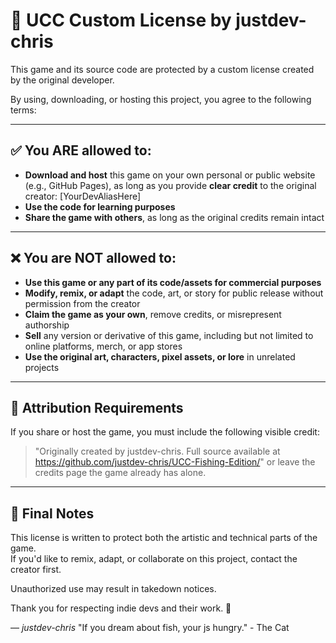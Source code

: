 # 🐾 UCC Custom License by justdev-chris

This game and its source code are protected by a custom license created by the original developer.

By using, downloading, or hosting this project, you agree to the following terms:

---

## ✅ You ARE allowed to:

- **Download and host** this game on your own personal or public website (e.g., GitHub Pages), as long as you provide **clear credit** to the original creator: [YourDevAliasHere]
- **Use the code for learning purposes**
- **Share the game with others**, as long as the original credits remain intact

---

## ❌ You are NOT allowed to:

- **Use this game or any part of its code/assets for commercial purposes**
- **Modify, remix, or adapt** the code, art, or story for public release without permission from the creator
- **Claim the game as your own**, remove credits, or misrepresent authorship
- **Sell** any version or derivative of this game, including but not limited to online platforms, merch, or app stores
- **Use the original art, characters, pixel assets, or lore** in unrelated projects

---

## 📌 Attribution Requirements

If you share or host the game, you must include the following visible credit:

> "Originally created by justdev-chris. Full source available at https://github.com/justdev-chris/UCC-Fishing-Edition/"
or leave the credits page the game already has alone.

---

## 🐾 Final Notes

This license is written to protect both the artistic and technical parts of the game.  
If you'd like to remix, adapt, or collaborate on this project, contact the creator first.

Unauthorized use may result in takedown notices.

Thank you for respecting indie devs and their work. 💖

— *justdev-chris*
"If you dream about fish, your js hungry." - The Cat 
